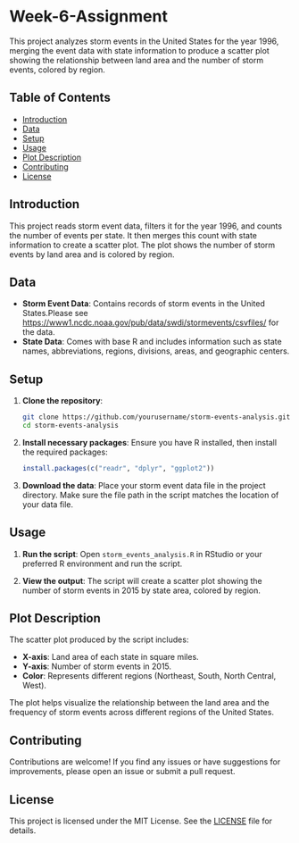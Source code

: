 # Week-6-Assignment

This project analyzes storm events in the United States for the year 1996, merging the event data with state information to produce a scatter plot showing the relationship between land area and the number of storm events, colored by region.

## Table of Contents

- [Introduction](#introduction)
- [Data](#data)
- [Setup](#setup)
- [Usage](#usage)
- [Plot Description](#plot-description)
- [Contributing](#contributing)
- [License](#license)

## Introduction

This project reads storm event data, filters it for the year 1996, and counts the number of events per state. It then merges this count with state information to create a scatter plot. The plot shows the number of storm events by land area and is colored by region.

## Data

- **Storm Event Data**: Contains records of storm events in the United States.Please see https://www1.ncdc.noaa.gov/pub/data/swdi/stormevents/csvfiles/ for the data. 
- **State Data**: Comes with base R and includes information such as state names, abbreviations, regions, divisions, areas, and geographic centers.

## Setup

1. **Clone the repository**:
    ```sh
    git clone https://github.com/yourusername/storm-events-analysis.git
    cd storm-events-analysis
    ```

2. **Install necessary packages**:
    Ensure you have R installed, then install the required packages:
    ```r
    install.packages(c("readr", "dplyr", "ggplot2"))
    ```

3. **Download the data**:
    Place your storm event data file in the project directory. Make sure the file path in the script matches the location of your data file.

## Usage

1. **Run the script**:
    Open `storm_events_analysis.R` in RStudio or your preferred R environment and run the script.

2. **View the output**:
    The script will create a scatter plot showing the number of storm events in 2015 by state area, colored by region.

## Plot Description

The scatter plot produced by the script includes:
- **X-axis**: Land area of each state in square miles.
- **Y-axis**: Number of storm events in 2015.
- **Color**: Represents different regions (Northeast, South, North Central, West).

The plot helps visualize the relationship between the land area and the frequency of storm events across different regions of the United States.

## Contributing

Contributions are welcome! If you find any issues or have suggestions for improvements, please open an issue or submit a pull request.

## License

This project is licensed under the MIT License. See the [LICENSE](LICENSE) file for details.
